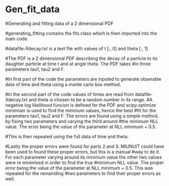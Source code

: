 # Gen_fit_data
#Generating and fitting data of a 2 dimensional PDF

#generating_fitting contains the fits class which is then imported into the main code.

#datafile-Xdecay.txt is a text file with values of t [:, 0] and theta [:, 1]

#The PDF is a 2 dimensional PDF describing the decay of a particle to its daughter particle at time t and at angle theta. The PDF takes
#in three parameters tau1, tau2 and F.

#In first part of the code the parameters are inputed to generate obserable data of time and theta using a monte carlo box method.

#In the second part of the code values of times are read from datafile-Xdecay.txt and theta is chosen to be a random number in its range.
#A negative log likelihood funcion is defined for the PDF and scipy.optimize minimiser is used to find the minimum values, hence the best
#fit for the parameters tau1, tau2 and F. The errors are found using a simple method, by fixing two parameters and varying the third around
#the minimum NLL value. The error being the value of the parameter at NLL minimum + 0.5.

#This is then repeated using the full data of time and theta.

#Lastly the proper errors were found for parts 2 and 3. MIUNUIT could have been used to found these proper errors, but this is a manual 
#way to do it. For each parameter varying around its minimum value the other two values were re minimised in order to find the true
#minimum NLL value. The proper error being the value of the parameter at  NLL minimum + 0.5. This was repeated for the remainding
#two parameters to find their proper errors as well.
